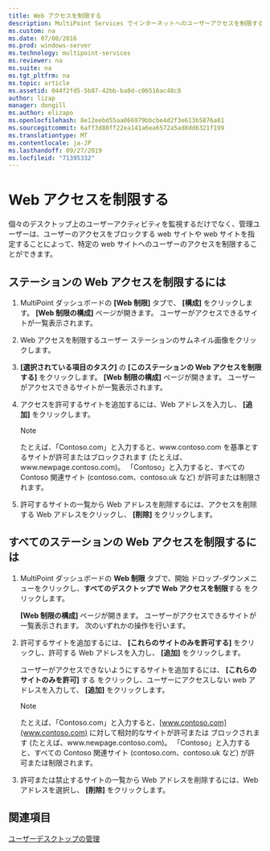 ```yaml
---
title: Web アクセスを制限する
description: MultiPoint Services でインターネットへのユーザーアクセスを制限する方法について説明します。
ms.custom: na
ms.date: 07/08/2016
ms.prod: windows-server
ms.technology: multipoint-services
ms.reviewer: na
ms.suite: na
ms.tgt_pltfrm: na
ms.topic: article
ms.assetid: 044f2fd5-5b87-42bb-ba0d-c06516ac48c8
author: lizap
manager: dongill
ms.author: elizapo
ms.openlocfilehash: 8e12eebd55aa066979bbcbe4d2f3e613b5876a01
ms.sourcegitcommit: 6aff3d88ff22ea141a6ea6572a5ad8dd6321f199
ms.translationtype: MT
ms.contentlocale: ja-JP
ms.lasthandoff: 09/27/2019
ms.locfileid: "71395332"
---
```

# <a name="limit-web-access"></a>Web アクセスを制限する
個々のデスクトップ上のユーザーアクティビティを監視するだけでなく、管理ユーザーは、ユーザーのアクセスをブロックする web サイトや web サイトを指定することによって、特定の web サイトへのユーザーのアクセスを制限することができます。  
  
## <a name="to-limit-web-access-on-a-station"></a>ステーションの Web アクセスを制限するには  
  
1. MultiPoint ダッシュボードの **[Web 制限]** タブで、 **[構成]** をクリックします。 **[Web 制限の構成]** ページが開きます。 ユーザーがアクセスできるサイトが一覧表示されます。  
  
2. Web アクセスを制限するユーザー ステーションのサムネイル画像をクリックします。  
  
3. **[選択されている項目のタスク]** の **[このステーションの Web アクセスを制限する]** をクリックします。 **[Web 制限の構成]** ページが開きます。 ユーザーがアクセスできるサイトが一覧表示されます。  
  
4. アクセスを許可するサイトを追加するには、Web アドレスを入力し、 **[追加]** をクリックします。  
  
   > [!NOTE]
   > たとえば、「Contoso.com」と入力すると、www\.contoso.com を基準とするサイトが許可またはブロックされます (たとえば、www\.newpage.contoso.com)。 「Contoso」と入力すると、すべての Contoso 関連サイト (contoso.com、contoso.uk など) が許可または制限されます。  
  
5. 許可するサイトの一覧から Web アドレスを削除するには、アクセスを削除する Web アドレスをクリックし、 **[削除]** をクリックします。  
  
## <a name="to-limit-web-access-on-all-stations"></a>すべてのステーションの Web アクセスを制限するには  
  
1. MultiPoint ダッシュボードの **Web 制限** タブで、開始 ドロップ\-ダウンメニューをクリックし、**すべてのデスクトップで Web アクセスを制限**する をクリックします。  
  
   **[Web 制限の構成]** ページが開きます。 ユーザーがアクセスできるサイトが一覧表示されます。 次のいずれかの操作を行います。  
  
2. 許可するサイトを追加するには、 **[これらのサイトのみを許可する]** をクリックし、許可する Web アドレスを入力し、 **[追加]** をクリックします。  
  
   ユーザーがアクセスできないようにするサイトを追加するには、 **[これらのサイトのみを許可]** する をクリックし、ユーザーにアクセスしない web アドレスを入力して、 **[追加]** をクリックします。  
  
   > [!NOTE]
   > たとえば、「Contoso.com」と入力すると、[www.contoso.com](www.contoso.com) に対して相対的なサイトが許可または ブロックされます (たとえば、www\.newpage.contoso.com)。 「Contoso」と入力すると、すべての Contoso 関連サイト (contoso.com、contoso.uk など) が許可または制限されます。  
  
3. 許可または禁止するサイトの一覧から Web アドレスを削除するには、Web アドレスを選択し、 **[削除]** をクリックします。  
  
## <a name="see-also"></a>関連項目  
[ユーザーデスクトップの管理](manage-user-desktops-using-multipoint-dashboard.md)  
